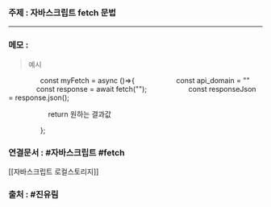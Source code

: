 
### 주제 :  자바스크립트 fetch 문법
---

### 메모 : 

>예시

                const myFetch = async ()=>{
                    const api_domain = ""
                    const response = await fetch("");
                    const responseJson = response.json();
  
                    return 원하는 결과값

                };


### 연결문서 :  #자바스크립트 #fetch 

[[자바스크립트 로컬스토리지]]




### 출처 :  #진유림











